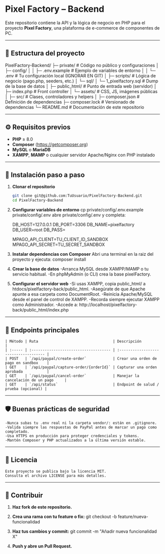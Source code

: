 # Pixel Factory – Backend

Este repositorio contiene la API y la lógica de negocio en PHP para el proyecto **Pixel Factory**, una plataforma de e-commerce de componentes de PC.

---

## 📂 Estructura del proyecto

PixelFactory-Backend/
├─ private/ # Código no público y configuraciones
│ ├─ config/
│ │ ├─ .env.example # Ejemplo de variables de entorno
│ │ └─ .env # Tu configuración local (IGNORAR EN GIT)
│ ├─ scripts/ # Lógica de negocio (pago.php, seeders, etc.)
│ └─ sql/
│ └─ 1_pixelfactory.sql # Dump de la base de datos
│
├─ public_html/ # Punto de entrada web (servidor)
│ ├─ index.php # Front controller
│ └─ assets/ # CSS, JS, imágenes públicas
│
├─ src/ # Clases, controladores y helpers
│
├─ composer.json # Definición de dependencias
├─ composer.lock # Versionado de dependencias
└─ README.md # Documentación de este repositorio

---

## ⚙️ Requisitos previos

- **PHP** ≥ 8.0
- **Composer** (https://getcomposer.org)
- **MySQL** o **MariaDB**
- **XAMPP**, **MAMP** o cualquier servidor Apache/Nginx con PHP instalado

---

## 🚀 Instalación paso a paso

1. **Clonar el repositorio**

   ```bash
   git clone git@github.com:TuUsuario/PixelFactory-Backend.git
   cd PixelFactory-Backend

   ```

2. **Configurar variables de entorno**
   cp private/config/.env.example private/config/.env
   abre private/config/.env y completa:

   DB_HOST=127.0.0.1
   DB_PORT=3306
   DB_NAME=pixelfactory
   DB_USER=root
   DB_PASS=

   MPAGO_API_CLIENT=TU_CLIENT_ID_SANDBOX
   MPAGO_API_SECRET=TU_SECRET_SANDBOX

3. **Instalar dependencias con Composer**
   Abri una terminal en la raiz del proyecto y ejecuta:
   composer install

4. **Crear la base de datos**
   -Arranca MySQL desde XAMPP/MAMP o tu servicio habitual.
   -En phpMyAdmin (o CLI) crea la base pixelFactory.

5. **Configurar el servidor web**
   -Si usas XAMPP, copia public_html/ a htdocs/pixelfactory-back/public_html.
   -Asegúrate de que Apache apunte a esa carpeta como DocumentRoot.
   -Reinicia Apache/MySQL desde el panel de control de XAMPP.
   -Recorda siempre ejecutar XAMPP como Administrador.
   -Accede a:
   http://localhost/pixelfactory-back/public_html/index.php

---

## 🔗 Endpoints principales

    | Método | Ruta                                  | Descripción                           |
    | :----- | :------------------------------------ | :------------------------------------ |
    | POST   | `/api/paypal/create-order`            | Crear una orden de pago en sandbox    |
    | GET    | `/api/paypal/capture-order/{orderId}` | Capturar una orden aprobada           |
    | GET    | `/api/paypal/cancel-order`            | Manejar la cancelación de un pago     |
    | GET    | `/api/status`                         | Endpoint de salud / prueba (opcional) |

---

## 🛡️ Buenas prácticas de seguridad

    -Nunca subas tu .env real ni la carpeta vendor/: están en .gitignore.
    -Valida siempre las respuestas de PayPal antes de marcar un pago como completado.
    -Usa HTTPS en producción para proteger credenciales y tokens.
    -Mantén Composer y PHP actualizados a la última versión estable.

---

## 📝 Licencia

    Este proyecto se publica bajo la licencia MIT.
    Consulta el archivo LICENSE para más detalles.

---

## 🤝 Contribuir

1. **Haz fork de este repositorio.**

2. **Crea una rama con tu feature o fix:**
   git checkout -b feature/nueva-funcionalidad

3. **Haz tus cambios y commit:**
   git commit -m "Añadir nueva funcionalidad X"
4. **Push y abre un Pull Request.**
